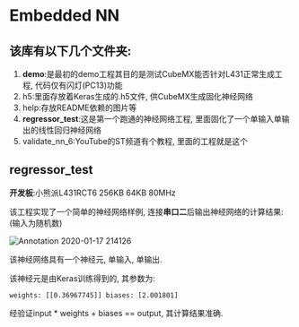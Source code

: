 # Embedded NN

## 该库有以下几个文件夹:

1. **demo**:是最初的demo工程其目的是测试CubeMX能否针对L431正常生成工程, 代码仅有闪灯(PC13)功能
2. h5:里面存放着Keras生成的.h5文件, 供CubeMX生成固化神经网络
3. help:存放README依赖的图片等
4. **regressor_test**:这是第一个跑通的神经网络工程,  里面固化了一个单输入单输出的线性回归神经网络
5. validate_nn_6:YouTube的ST频道有个教程, 里面的工程就是这个

## regressor_test

**开发板**:小熊派L431RCT6 256KB 64KB 80MHz

该工程实现了一个简单的神经网络样例, 连接**串口二**后输出神经网络的计算结果:
(输入为随机数)

![Annotation 2020-01-17 214126](https://github.com/wangzilinn/200116_MCU_NN_learn/blob/master/help/Annotation%202020-01-17%20214126.png)

该神经网络具有一个神经元, 单输入, 单输出.

该神经元是由Keras训练得到的, 其参数为:

```
weights: [[0.36967745]] biases: [2.001801]
```

经验证input * weights + biases == output, 其计算结果准确.

